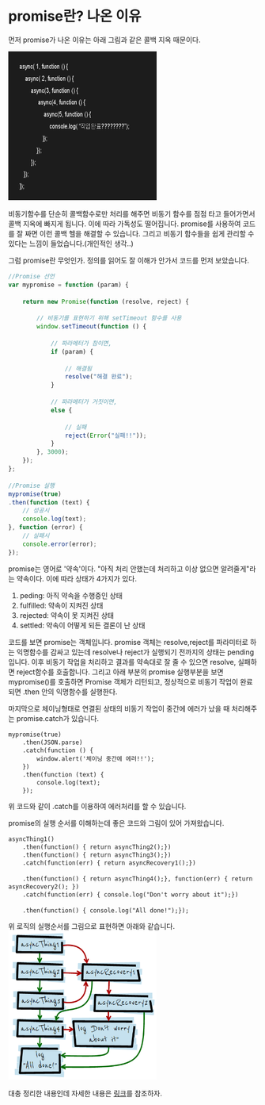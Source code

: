 # promise란? 나온 이유

먼저 promise가 나온 이유는 아래 그림과 같은 콜백 지옥 때문이다.

<img src='./imgs/2666924E5603E1C135.png' width=300 height=300>

비동기함수를 단순히 콜백함수로만 처리를 해주면 비동기 함수를 점점 타고 들어가면서 콜백 지옥에 빠지게 됩니다. 이에 따라 가독성도 떨어집니다.
promise를 사용하여 코드를 잘 짜면 이런 콜백 헬을 해결할 수 있습니다.
그리고 비동기 함수들을 쉽게 관리할 수 있다는 느낌이 들었습니다.(개인적인 생각..)

그럼 promise란 무엇인가.
정의를 읽어도 잘 이해가 안가서 코드를 먼저 보았습니다.

``` javascript
//Promise 선언
var mypromise = function (param) {

	return new Promise(function (resolve, reject) {

		// 비동기를 표현하기 위해 setTimeout 함수를 사용 
		window.setTimeout(function () {

			// 파라메터가 참이면, 
			if (param) {

				// 해결됨 
				resolve("해결 완료");
			}

			// 파라메터가 거짓이면, 
			else {

				// 실패 
				reject(Error("실패!!"));
			}
		}, 3000);
	});
};

//Promise 실행
mypromise(true)
.then(function (text) {
	// 성공시
	console.log(text);
}, function (error) {
	// 실패시 
	console.error(error);
});
```
promise는 영어로 '약속'이다. "아직 처리 안했는데 처리하고 이상 없으면 알려줄게"라는 약속이다. 이에 따라 상태가 4가지가 있다.
1. peding: 아직 약속을 수행중인 상태
2. fulfilled: 약속이 지켜진 상태
3. rejected: 약속이 못 지켜진 상태
4. settled: 약속이 어떻게 되든 결론이 난 상태

코드를 보면 promise는 객체입니다. promise 객체는 resolve,reject를 파라미터로 하는 익명함수를 감싸고 있는데 resolve나 reject가 실행되기 전까지의 상태는 pending입니다. 이후 비동기 작업을 처리하고 결과를 약속대로 잘 줄 수 있으면 resolve, 실패하면 reject함수를 호출합니다.
그리고 아래 부분의 promise 실행부분을 보면 mypromise()를 호출하면 Promise 객체가 리턴되고, 정상적으로 비동기 작업이 완료되면 .then 안의 익명함수를 실행한다.

마지막으로 체이닝형태로 연결된 상태의 비동기 작업이 중간에 에러가 났을 때 처리해주는 promise.catch가 있습니다.
```
mypromise(true)
	.then(JSON.parse)
	.catch(function () { 
		window.alert('체이닝 중간에 에러!!');
	})
	.then(function (text) {
		console.log(text);
	});
```
위 코드와 같이 .catch를 이용하여 에러처리를 할 수 있습니다.

promise의 실행 순서를 이해하는데 좋은 코드와 그림이 있어 가져왔습니다.

```
asyncThing1()
	.then(function() { return asyncThing2();})
	.then(function() { return asyncThing3();})
	.catch(function(err) { return asyncRecovery1();})

	.then(function() { return asyncThing4();}, function(err) { return asyncRecovery2(); })
	.catch(function(err) { console.log("Don't worry about it");})

	.then(function() { console.log("All done!");});
  ```
위 로직의 실행순서를 그림으로 표현하면 아래와 같습니다.
<img src="./imgs/로직.png" width=300 height=300> 
  

대충 정리한 내용인데 자세한 내용은 [링크](https://programmingsummaries.tistory.com/325)를 참조하자.
